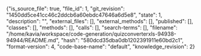 {"is_source_file": true, "file_id": 1, "git_revision": "1450dd5ce41cc46c2ddcb6a60ebdc47646a6d5e8", "state": 1, "description": "", "external_files": [], "external_methods": [], "published": [], "classes": [], "methods": [], "calls": [], "search-terms": [], "filename": "/home/kavia/workspace/code-generation/quizconverterxls-94938-94944/README.md", "hash": "580dcd35dba0db1202391911e60bd2c1", "format-version": 4, "code-base-name": "default", "knowledge_revision": 2}